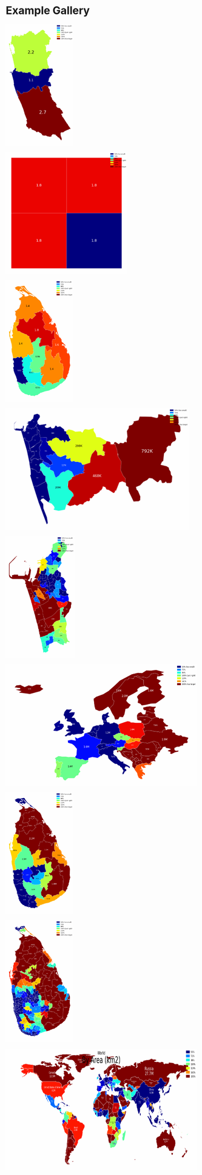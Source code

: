 # Example Gallery

<p align="center">

  <a href=examples\build_from_ents>    <img src="examples/build_from_ents/output/animated.gif" height="320px" />
  </a>


  <a href=examples\build_from_polygons>    <img src="examples/build_from_polygons/output/animated.gif" height="320px" />
  </a>


  <a href=examples\build_from_topojson>    <img src="examples/build_from_topojson/output/animated.gif" height="320px" />
  </a>


  <a href=examples\cmb_pds_by_population>    <img src="examples/cmb_pds_by_population/output/animated.gif" height="320px" />
  </a>


  <a href=examples\cmc_gnds_by_population>    <img src="examples/cmc_gnds_by_population/output/animated.gif" height="320px" />
  </a>


  <a href=examples\europe_by_gdp_md_est>    <img src="examples/europe_by_gdp_md_est/output/animated.gif" height="320px" />
  </a>


  <a href=examples\lk_districts_by_population>    <img src="examples/lk_districts_by_population/output/animated.gif" height="320px" />
  </a>


  <a href=examples\lk_pds_by_electors>    <img src="examples/lk_pds_by_electors/output/animated.gif" height="320px" />
  </a>


  <a href=examples\world_countries_by_population>    <img src="examples/world_countries_by_population/output/animated.gif" height="320px" />
  </a>

</p>

